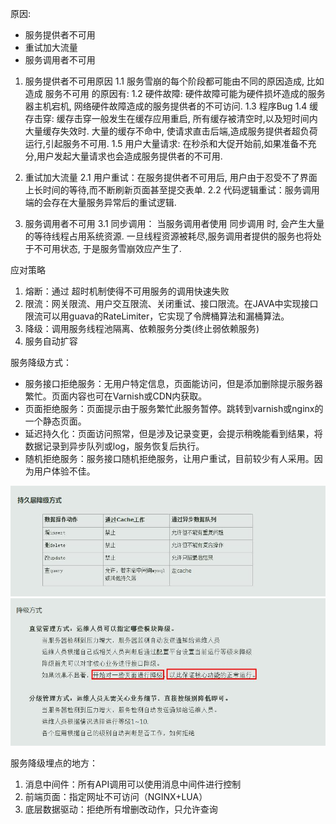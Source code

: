 原因:
* 服务提供者不可用
* 重试加大流量
* 服务调用者不可用

1. 服务提供者不可用原因
1.1 服务雪崩的每个阶段都可能由不同的原因造成, 比如造成 服务不可用 的原因有:
1.2 硬件故障: 硬件故障可能为硬件损坏造成的服务器主机宕机, 网络硬件故障造成的服务提供者的不可访问.
1.3 程序Bug
1.4 缓存击穿: 缓存击穿一般发生在缓存应用重启, 所有缓存被清空时,以及短时间内大量缓存失效时. 大量的缓存不命中, 使请求直击后端,造成服务提供者超负荷运行,引起服务不可用.
1.5 用户大量请求: 在秒杀和大促开始前,如果准备不充分,用户发起大量请求也会造成服务提供者的不可用.

2. 重试加大流量
2.1 用户重试：在服务提供者不可用后, 用户由于忍受不了界面上长时间的等待,而不断刷新页面甚至提交表单.
2.2 代码逻辑重试：服务调用端的会存在大量服务异常后的重试逻辑.

3. 服务调用者不可用
3.1 同步调用： 当服务调用者使用 同步调用 时, 会产生大量的等待线程占用系统资源. 一旦线程资源被耗尽,服务调用者提供的服务也将处于不可用状态, 于是服务雪崩效应产生了.

应对策略
1. 熔断：通过 超时机制使得不可用服务的调用快速失败
2. 限流：网关限流、用户交互限流、关闭重试、接口限流。在JAVA中实现接口限流可以用guava的RateLimiter，它实现了令牌桶算法和漏桶算法。
3. 降级：调用服务线程池隔离、依赖服务分类(终止弱依赖服务)
4. 服务自动扩容

服务降级方式：
* 服务接口拒绝服务：无用户特定信息，页面能访问，但是添加删除提示服务器繁忙。页面内容也可在Varnish或CDN内获取。
* 页面拒绝服务：页面提示由于服务繁忙此服务暂停。跳转到varnish或nginx的一个静态页面。
* 延迟持久化：页面访问照常，但是涉及记录变更，会提示稍晚能看到结果，将数据记录到异步队列或log，服务恢复后执行。
* 随机拒绝服务：服务接口随机拒绝服务，让用户重试，目前较少有人采用。因为用户体验不佳。

![service_degradation1](service_degradation1)
![service_degradation2](service_degradation2)

服务降级埋点的地方：
1. 消息中间件：所有API调用可以使用消息中间件进行控制
2. 前端页面：指定网址不可访问（NGINX+LUA）
3. 底层数据驱动：拒绝所有增删改动作，只允许查询


